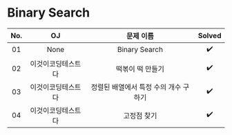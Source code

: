 # Binary Search


|          No.          |        OJ        |        문제 이름         |        Solved         |
| :-----: |  :--------: |:---------------------: | :-----: |
| 01 | None | Binary Search | ✔️ |
| 02 | 이것이코딩테스트다 | 떡볶이 떡 만들기 | ✔️ |
| 03 | 이것이코딩테스트다 | 정렬된 배열에서 특정 수의 개수 구하기 | ✔️ |
| 04 | 이것이코딩테스트다 | 고정점 찾기 | ✔️ |